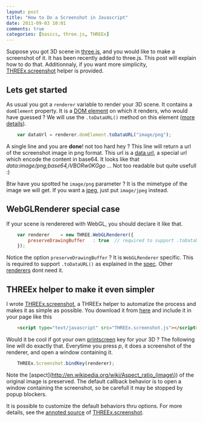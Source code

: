 ```yaml
---
layout: post
title: "How to Do a Screenshot in Javascript"
date: 2011-09-03 10:01
comments: true
categories: [basics, three.js, THREEx]
---
```


Suppose you got 3D scene in [three.js](http://google.com), and you would like to make a screenshot
of it. It has been recently added to three.js.
This post will explain how to do that.
Additionnaly, if you want more simplicity, [THREEx.screenshot](/data/THREEx/THREEx.screenshot.js) helper is provided.

## Lets get started

As usual you got a ```renderer``` variable to render your 3D scene. It contains a ```domElement```
property. It is a [DOM element](http://en.wikipedia.org/wiki/Document_Object_Model) on which it renders,
who would have guessed ?
We will use the ```.toDataURL()``` method on this element
([more details](http://www.w3.org/TR/html5/the-canvas-element.html#dom-canvas-todataurl)).

```javascript
	var dataUrl = renderer.domElement.toDataURL("image/png");
```

A single line and you are **done**! not too hard hey ?
This line will return a url of the screenshot image in
png format.
This url is a [data url](http://en.wikipedia.org/wiki/Data_URI_scheme), a special url which encode
the content in base64. It looks like that *data:image/png;base64,iVBORw0KGgo* ...
Not too readable but quite usefull :)

Btw have you spotted he ```image/png``` parameter ? It is the mimetype of the image we will get. If you want
a [jpeg](http://en.wikipedia.org/wiki/JPEG), just put ```image/jpeg``` instead.


## WebGLRenderer special case

If your scene is renderered with WebGL, you should declare it like that.

```javascript
	var renderer	= new THREE.WebGLRenderer({
		preserveDrawingBuffer	: true	// required to support .toDataURL()
	});
```

Notice the option ```preserveDrawingBuffer``` ? It is ```WebGLRenderer``` specific.
This is required to support ```.toDataURL()``` as explained in the [spec](http://www.khronos.org/registry/webgl/specs/latest/#2.2).
Other [renderers](https://github.com/mrdoob/three.js/tree/master/src/renderers) dont need it.


## THREEx helper to make it even simpler

I wrote [THREEx.screenshot](/data/THREEx/THREEx.screenshot.js), a THREEx helper to
automatize the process and makes it as simple as possible.
You download it from [here](/data/THREEx/THREEx.screenshot.js) and include
it in your page like this

```html
	<script type="text/javascript" src="THREEx.screenshot.js"></script>
```

Would it be cool if got your own [printscreen](http://en.wikipedia.org/wiki/Print_screen)
key for your 3D ? The following line will do exactly that.
Everytime you press *p*, it does a screenshot of the renderer, and open a window containing it.

```javascript
	THREEx.Screenshot.bindKey(renderer);
```


Note the [aspect](http://en.wikipedia.org/wiki/Aspect_ratio_(image\)) of the original image is preserved.
The default callback behavior is to open a window containing the screenshot, so be carefull it may be
stopped by popup blockers.

It is possible to customize the default behaviors thru options.
For more details, see the [annoted source](/data/THREEx/docs/THREEx.screenshot.html) of 
[THREEx.screenshot](/data/THREEx/THREEx.screenshot.js).
